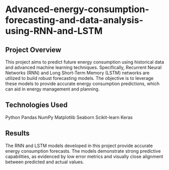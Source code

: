 # Advanced-energy-consumption-forecasting-and-data-analysis-using-RNN-and-LSTM
## Project Overview
This project aims to predict future energy consumption using historical data and advanced machine learning techniques. Specifically, Recurrent Neural Networks (RNN) and Long Short-Term Memory (LSTM) networks are utilized to build robust forecasting models. The objective is to leverage these models to provide accurate energy consumption predictions, which can aid in energy management and planning.<br>
## Technologies Used
Python
Pandas
NumPy
Matplotlib
Seaborn
Scikit-learn
Keras
## Results
The RNN and LSTM models developed in this project provide accurate energy consumption forecasts. The models demonstrate strong predictive capabilities, as evidenced by low error metrics and visually close alignment between predicted and actual values.

